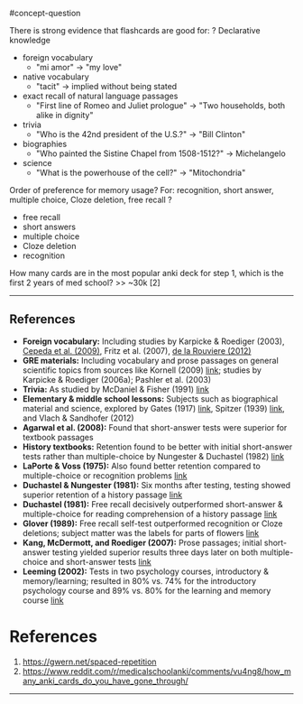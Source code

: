 #concept-question 

There is strong evidence that flashcards are good for:
?
Declarative knowledge
- foreign vocabulary
	- "mi amor" -> "my love"
- native vocabulary
	- "tacit" -> implied without being stated
- exact recall of natural language passages
	- "First line of Romeo and Juliet prologue" -> "Two households, both alike in dignity"
- trivia
	- "Who is the 42nd president of the U.S.?" -> "Bill Clinton"
- biographies
	- "Who painted the Sistine Chapel from 1508-1512?" -> Michelangelo
- science
	- "What is the powerhouse of the cell?" -> "Mitochondria"
<!--LEARN:STcR2mdY-->

Order of preference for memory usage? 
For: recognition, short answer, multiple choice, Cloze deletion, free recall
?
- free recall
- short answers
- multiple choice
- Cloze deletion
- recognition
<!--LEARN:spVcxe27-->

How many cards are in the most popular anki deck for step 1, which is the first 2 years of med school? >> ~30k  [2]
<!--LEARN:9wNCUet1-->

---

## References
- **Foreign vocabulary:** Including studies by Karpicke & Roediger (2003), [Cepeda et al. (2009)](https://home.cs.colorado.edu/~mozer/Research/Selected%20Publications/reprints/Cepedaetal2009.pdf), Fritz et al. (2007), [de la Rouviere (2012)](https://scholar.sun.ac.za/server/api/core/bitstreams/6dfdb0ca-e7e5-403e-9a2b-4161e3d93385/content#pdf)
- **GRE materials:** Including vocabulary and prose passages on general scientific topics from sources like Kornell (2009) [link](https://gwern.net/spaced-repetition#kornell-2009); studies by Karpicke & Roediger (2006a); Pashler et al. (2003)
- **Trivia:** As studied by McDaniel & Fisher (1991) [link](https://gwern.net/doc/psychology/spaced-repetition/1991-mcdaniel.pdf)
- **Elementary & middle school lessons:** Subjects such as biographical material and science, explored by Gates (1917) [link](https://archive.org/details/recitationasafa00gategoog), Spitzer (1939) [link](https://gwern.net/doc/psychology/spaced-repetition/1939-spitzer.pdf), and Vlach & Sandhofer (2012)
- **Agarwal et al. (2008):** Found that short-answer tests were superior for textbook passages
- **History textbooks:** Retention found to be better with initial short-answer tests rather than multiple-choice by Nungester & Duchastel (1982) [link](https://gwern.net/doc/psychology/spaced-repetition/1982-nungester.pdf)
- **LaPorte & Voss (1975):** Also found better retention compared to multiple-choice or recognition problems [link](/doc/psychology/spaced-repetition/1975-laporte.pdf)
- **Duchastel & Nungester (1981):** Six months after testing, testing showed superior retention of a history passage [link](https://gwern.net/doc/psychology/spaced-repetition/1981-duchastel)
- **Duchastel (1981):** Free recall decisively outperformed short-answer & multiple-choice for reading comprehension of a history passage [link](https://gwern.net/doc/psychology/spaced-repetition/1981-duchastel.pdf)
- **Glover (1989):** Free recall self-test outperformed recognition or Cloze deletions; subject matter was the labels for parts of flowers [link](https://en.wikipedia.org/wiki/Cloze_test)
- **Kang, McDermott, and Roediger (2007):** Prose passages; initial short-answer testing yielded superior results three days later on both multiple-choice and short-answer tests [link](https://gwern.net/doc/psychology/spaced-repetition/2007-kang.pdf)
- **Leeming (2002):** Tests in two psychology courses, introductory & memory/learning; resulted in 80% vs. 74% for the introductory psychology course and 89% vs. 80% for the learning and memory course [link](https://gwern.net/doc/psychology/spaced-repetition/2002-leeming.pdf)


# References
1. https://gwern.net/spaced-repetition
2. https://www.reddit.com/r/medicalschoolanki/comments/vu4ng8/how_many_anki_cards_do_you_have_gone_through/

---

